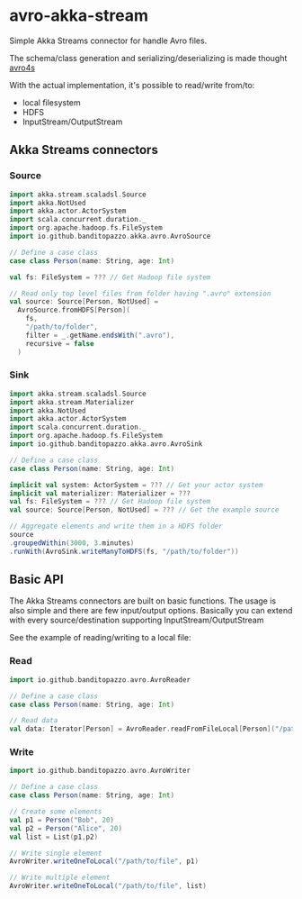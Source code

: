# avro-akka-stream

Simple Akka Streams connector for handle Avro files.

The schema/class generation and serializing/deserializing is made thought [avro4s](https://github.com/sksamuel/avro4s)

With the actual implementation, it's possible to read/write from/to:
* local filesystem
* HDFS
* InputStream/OutputStream

## Akka Streams connectors

### Source

```scala
import akka.stream.scaladsl.Source
import akka.NotUsed
import akka.actor.ActorSystem
import scala.concurrent.duration._
import org.apache.hadoop.fs.FileSystem
import io.github.banditopazzo.akka.avro.AvroSource

// Define a case class
case class Person(name: String, age: Int)

val fs: FileSystem = ??? // Get Hadoop file system

// Read only top level files from folder having ".avro" extension
val source: Source[Person, NotUsed] =
  AvroSource.fromHDFS[Person](
    fs,
    "/path/to/folder",
    filter = _.getName.endsWith(".avro"),
    recursive = false
  )
```

### Sink

```scala
import akka.stream.scaladsl.Source
import akka.stream.Materializer
import akka.NotUsed
import akka.actor.ActorSystem
import scala.concurrent.duration._
import org.apache.hadoop.fs.FileSystem
import io.github.banditopazzo.akka.avro.AvroSink

// Define a case class
case class Person(name: String, age: Int)

implicit val system: ActorSystem = ??? // Get your actor system
implicit val materializer: Materializer = ???
val fs: FileSystem = ??? // Get Hadoop file system
val source: Source[Person, NotUsed] = ??? // Get the example source

// Aggregate elements and write them in a HDFS folder
source
.groupedWithin(3000, 3.minutes)
.runWith(AvroSink.writeManyToHDFS(fs, "/path/to/folder"))
```

## Basic API

The Akka Streams connectors are built on basic functions. The usage is also simple and there are few input/output options.
Basically you can extend with every source/destination supporting InputStream/OutputStream

See the example of reading/writing to a local file:

### Read

```scala
import io.github.banditopazzo.avro.AvroReader

// Define a case class
case class Person(name: String, age: Int)

// Read data 
val data: Iterator[Person] = AvroReader.readFromFileLocal[Person]("/path/to/file")

```

### Write

```scala
import io.github.banditopazzo.avro.AvroWriter

// Define a case class
case class Person(name: String, age: Int)

// Create some elements
val p1 = Person("Bob", 20)
val p2 = Person("Alice", 20)
val list = List(p1,p2)

// Write single element
AvroWriter.writeOneToLocal("/path/to/file", p1)

// Write multiple element
AvroWriter.writeOneToLocal("/path/to/file", list)

```
